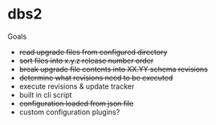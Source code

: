 dbs2
====

Goals

 - ~~read upgrade files from configured directory~~
 - ~~sort files into x.y.z release number order~~
 - ~~break upgrade file contents into XX.YY schema revisions~~
 - ~~determine what revisions need to be executed~~
 - execute revisions & update tracker
 - built in cli script
 - ~~configuration loaded from json file~~
 - custom configuration plugins?
